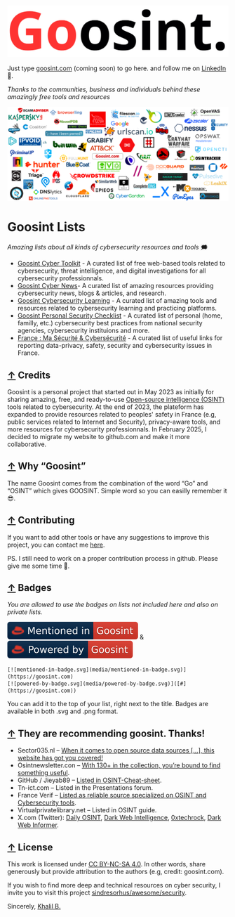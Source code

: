 [![logo-cut.jpg](media/logo-cut.jpg)](#goosint-lists)

Just type [goosint.com](https://goosint.com) (coming soon) to go here. and follow me on [LinkedIn](https://www.linkedin.com/in/khalilb/) :cowboy_hat_face:.

_Thanks to the communities, business and individuals behind these amazingly free tools and resources_ 

[![cybersecurity-projects.png](media/cybersecurity-projects.png)](#goosint-lists)

# Goosint Lists
_Amazing lists about all kinds of cybersecurity resources and tools_ :right_anger_bubble: 
- [Goosint Cyber Toolkit](https://github.com/khalil-b1/goosint-cyber-toolkit) - A curated list of free web-based tools related to cybersecurity, threat intelligence, and digital investigations for all cybersecurity professionnals.
- [Goosint Cyber News](https://github.com/khalil-b1/goosint-cyber-news)- A curated list of amazing resources providing cybersecurity news, blogs & articles, and research.
- [Goosint Cybersecurity Learning](https://github.com/khalil-b1/goosint-cybersecurity-learning) - A curated list of amazing tools and resources related to cybersecurity learning and practicing platforms.
- [Goosint Personal Security Checklist](https://github.com/khalil-b1/goosint-personal-security-checklist) - A curated list of personal (home, familly, etc.) cybersecurity best practices from national security agencies, cybersecurity instituions and more.
- [France : Ma Sécurité & Cybersécurité](https://github.com/khalil-b1/goosint-france-ma-securite) - A curated list of useful links for reporting data-privacy, safety, security and cybersecurity issues in France.

## [↑](#goosint-lists) Credits
Goosint is a personal project that started out in May 2023 as initially for sharing amazing, free, and ready-to-use [Open-source intelligence (OSINT)](https://en.wikipedia.org/wiki/Open-source_intelligence) tools related to cybersecurity.
At the end of 2023, the plateform has expanded to provide resources related to peoples' safety in France (e.g, public services related to Internet and Security), privacy-aware tools, and more resources for cybersecurity professionnals.
In February 2025, I decided to migrate my website to github.com and make it more collaborative.

## [↑](#goosint-lists) Why “Goosint”
The name Goosint comes from the combination of the word “Go” and “OSINT” which gives GOOSINT. Simple word so you can easilly remember it :sunglasses:.

## [↑](#goosint-lists) Contributing
If you want to add other tools or have any suggestions to improve this project, you can contact me [here](https://www.linkedin.com/in/khalilb/).

PS. I still need to work on a proper contribution process in github. Please give me some time :cowboy_hat_face:.

## [↑](#goosint-lists) Badges
_You are allowed to use the badges on lists not included here and also on private lists._ 

[![mentioned-in-badge.svg](media/mentioned-in-badge.svg)](#) & [![powered-by-badge.svg](media/powered-by-badge.svg)](#)

```
[![mentioned-in-badge.svg](media/mentioned-in-badge.svg)](https://goosint.com)
[![powered-by-badge.svg](media/powered-by-badge.svg)]([#](https://goosint.com))
```
You can add it to the top of your list, right next to the title. Badges are available in both .svg and .png format.

## [↑](#goosint-lists) They are recommending goosint. Thanks!
- Sector035.nl – [When it comes to open source data sources […], this website has got you covered!](https://sector035.nl/articles/2024-04)
- Osintnewsletter.con – [With 130+ in the collection, you’re bound to find something useful](https://osintnewsletter.com/p/38).
- GitHub / Jieyab89 – [Listed in OSINT-Cheat-sheet](https://github.com/Jieyab89/OSINT-Cheat-sheet).
- Tn-ict.com – Listed in the Presentations forum.
- France Verif – [Listed as reliable source specialized on OSINT and Cybersecurity tools](https://github.com/Jieyab89/OSINT-Cheat-sheet).
- Virtualprivatelibrary.net – Listed in OSINT guide.
- X.com (Twitter): [Daily OSINT](https://x.com/DailyOsint/status/1747590109497803252), [Dark Web Intelligence](https://x.com/DailyDarkWeb/status/1750515946240844218), [0xtechrock](https://x.com/0xtechrock/status/1741032882058207739), [Dark Web Informer](https://x.com/DarkWebInformer/status/1778110804836884814?mx=2).

## [↑](#goosint-lists) License
This work is licensed under [CC BY-NC-SA 4.0](https://creativecommons.org/licenses/by-nc-sa/4.0/?ref=chooser-v1). In other words, share generously but provide attribution to the authors (e.g, credit: goosint.com).

If you wish to find more deep and technical resources on cyber security, I invite you to visit this project [sindresorhus/awesome/security](https://github.com/sindresorhus/awesome/tree/main?tab=readme-ov-file#security).

Sincerely, [Khalil B.](https://www.linkedin.com/in/khalilb/)
